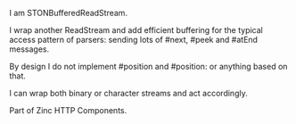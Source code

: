 I am STONBufferedReadStream.I wrap another ReadStream and add efficient buffering for the typical access pattern of parsers: sending lots of #next, #peek and #atEnd messages.By design I do not implement #position and #position: or anything based on that.I can wrap both binary or character streams and act accordingly.Part of Zinc HTTP Components.